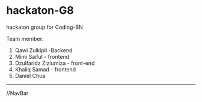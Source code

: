 # hackaton-G8
hackaton group for Coding-BN

Team member: 
1) Qawi Zulkipli -Backend
2) Mimi Saiful - frontend
3) Dzulfaridz Ziziumiza - front-end
4) Khaliq Samad - frontend
5) Daniel Chua

---------------------------------------------------------

//NavBar


</html>
<html>
  <head>
    <style>
      /* Style the navbar */
      .navbar {
        overflow: hidden;
        background-color: #333;
        font-family: Arial, Helvetica, sans-serif;
      }

      /* Navbar links */
      .navbar a {
        float: left;
        display: block;
        color: white;
        text-align: center;
        padding: 14px 16px;
        text-decoration: none;
      }

      /* Navbar search */
      .navbar form {
        float: right;
        margin-top: 10px;
        margin-right: 16px;
      }

      .navbar input[type=text] {
        padding: 6px;
        border: none;
        border-radius: 4px;
        margin-right: 10px;
      }

      .navbar button {
        background-color: #4CAF50;
        color: white;
        border: none;
        border-radius: 4px;
        cursor: pointer;
      }

      .navbar button:hover {
        background-color: #45a049;
      }
    </style>
  </head>
  <body>

    <div class="navbar">
      <a href="#">Home</a>
      <a href="#">Graph</a>
      <a href="#">Input</a>
      <a href="#">Comparison</a>
      <a href="#">About Us</a>
      

      <form>
        <input type="text" placeholder="Search...">
        <button type="submit">Go</button>
      </form>
    </div>

  </body>
</html>

------------------------------------------------
//Carousel


<!DOCTYPE html>
<html lang="en">
<head>
    <style>
        /* default stylings */
        * {
            box-sizing: border-box;
            margin: 0;
            padding: 0;
        }
  
        /* provides background color to body */
        body {
            background-color:black;
        }
  
        /* ----- container stylings: 
        -> centers the whole content of the page
        -> defines width and height for container ----- */
        .container {
            display: flex;
            flex-direction: column;
            justify-content: center;
            align-items: center;
            margin: auto;
            width: 800px;
            height: 500px;
        }
        /* ----- end of container stylings ----- */
  
        /* provides padding to main heading */
        .main-heading {
            color:#308d46;
            padding: 2rem 0 2rem 0;
        }
  
        .content {
            position: relative;
        }
  
        /* ----- carousel content stylings ----- */
        /* places the carousel content on center of the carousel */
        .carousel-content {
            position: absolute;
            /*to center the content horizontally and vertically*/
            top: 50%;
            left: 50%;
            transform: translate(-50%, -50%); 
            text-align: center;
            z-index: 50;
        }
        .carousel-heading {
            font-size: 3rem;
            color: #308d46;
            margin-bottom: 1rem;
        }
        /*----- end of carousel content stylings ----- */
  
        /* ----- slideshow stylings ----- */
        .slideshow {
            height: 70%;
            overflow: hidden; /* to hide slides in x-direction */
            position: relative;
        }
        /* wrapper which wraps all the slideshow images stylings */
        .slideshow-wrapper {
            display: flex;
            /* We give it width as 400% because we are making a 
               4 image carousel. If you want to make for example, 
               5 images carousel, then give width as 500%. */
            width: 400%;
            height: 100%;
            position: relative;
            /* you can change the animation settings from below */
            animation: slideshow 20s infinite;
         }
        /* define width and height for images*/
        .slide {
            width: 100%;
            height: 100%;
        }
        .slide-img {
            width: 100%;
            height: 100%;
            object-fit: cover; 
        }
        /* @keyframes are used to provide animations
           We make these settings for 4 image carousel.
           Make modification according to your needs. */
        @keyframes slideshow {
            0%  { left: 0; }
            10% { left: 0; }
            15% { left: -100%; }
            25% { left: -100%; }
            30% { left: -200%; }
            40% { left: -200%; }
            45% { left: -300%; }
            55% { left: -300%; }
            60% { left: -200%; }
            70% { left: -200%; }
            75% { left: -100%; }
            85% { left: -100%; }
            90% { left: 0%; }
        }
        /* ----- end of slideshow stylings ----- */
  
        /* ----- carousel control buttons stylings ----- */
        .slide-btn {
            background-color: #bbb;
            border-radius: 50%;
            border: .2rem solid green;
            width: 1.2rem;
            height: 1.2rem;
            outline: none;
            cursor: pointer;
            /* stylings for positioning the buttons at
               the bottom of the carousel */
            position: absolute;
            bottom: 3%;
            left: 50%;
            transform: translateX(-50%);
            z-index: 70;
        }
        /* As we provide position as absolute, 
        the buttons places one over the other. 
        So, we have to place them individually
        at their correct positions. */
        .slide-btn-1 {
            left: 45%;
        }
        .slide-btn-2 {
            left: 50%;
        }
        .slide-btn-3 {
            left: 55%;
        }
        .slide-btn-4 {
            left: 60%;
        }
        /* When we focus on the particular button, 
        the animation stops to that particular image 
        to which the button is associated. */
        .slide-btn-1:focus~.slideshow-wrapper {
            animation: none;
            left: 0;
        }
        .slide-btn-2:focus~.slideshow-wrapper {
            animation: none;
            left: -100%;
        }
        .slide-btn-3:focus~.slideshow-wrapper {
            animation: none;
            left: -200%;
        }
        .slide-btn-4:focus~.slideshow-wrapper {
            animation: none;
            left: -300%;
        }
        /* when we focus on the button, the background color changes */
        .slide-btn:focus {
            background-color: #308d46;
        }
        /* ----- end of carousel control buttons stylings ----- */
    </style>
    </head>
<body>
   
   
    <div class="container">
        <h1 class="main-heading">Finance App</h1>
        <div class="content">
            <!-- The content which is placed at the center of the carousel -->
            <div class="carousel-content">
                <!-- <h1 class="carousel-heading">
                    $$$
                </h1>
                <h3>Ca$h</h3> -->
            </div>
            <div class="slideshow">
                <!-- carousel control buttons -->
                <button class="slide-btn slide-btn-1"></button>
                <button class="slide-btn slide-btn-2"></button>
                <button class="slide-btn slide-btn-3"></button>
                <button class="slide-btn slide-btn-4"></button>
                <!-- carousel wrapper which contains all images -->
                <div class="slideshow-wrapper">
                    <div class="slide">
                        <img class="slide-img"
                            src=
"https://th.bing.com/th/id/R.0c4c38d8c192fd1cda158fea1bb9f176?rik=HFBEqsMtal59mQ&pid=ImgRaw&r=0" alt="image 1">
                    </div>
                    <div class="slide">
                        <img class="slide-img"
                            src=
"https://th.bing.com/th/id/R.f00b1fdce66a677a444f678b53dbef7e?rik=dv1NLUmMCsET4g&pid=ImgRaw&r=0" alt="image 2">
                    </div>
                    <div class="slide">
                        <img class="slide-img" src=
"https://th.bing.com/th/id/R.639b2c4816f44634f873df6bdb3e8e3b?rik=PQHdjXtE8Y789Q&riu=http%3a%2f%2fcarleton.ca%2ffinancialservices%2fwp-content%2fuploads%2ffs-banner.jpg&ehk=C8drAsOlHIsbe7UmchyJHRgeE3bVZfTlY0a8GYSrBVQ%3d&risl=&pid=ImgRaw&r=0" alt="image 3">
                    </div>
                    <div class="slide">
                        <img class="slide-img" src=
"https://www.surrey.ac.uk/sites/default/files/styles/banner_image_1500x470/public/2018-02/economics-and-finance-banner-image.jpg?itok=Fq_kxmXu" alt="image 4">
                    </div>
                </div>
            </div>
        </div>
    </div>
</body>
</html>


-----------------------------------------------
//comparison page

<!DOCTYPE html>
<html lang="en">

<head>
    <meta charset="UTF-8">
    <meta http-equiv="X-UA-Compatible" content="IE=edge">
    <meta name="viewport" content="width=device-width, initial-scale=1.0">
    <title>Document</title>
    <link rel="stylesheet" href="../css/comparison.css">
</head>

<body>
    <div class="navbar">
        <a href="#" class="href">Home</a>
        <a href="#" class="href">Graph</a>
        <a href="#" class="href">Input</a>
        <a href="#" class="href">Comparison</a>
        <a href="#" class="href">About us</a>
        <form action=""><input type="text" placeholder="Search..."><button type="submit" class="submit">Go</button>
        </form>
    </div>

    <!-- <h2 class="page-header">Comparison</h2> -->

    <div class="wrapper">
        <div class="searchitem">
            <form action="" class="form">
                <input type="text" class="searchinput" placeholder="Search" autocomplete="off" onkeyup="search()">
                <button class="submit" type="submit" placehodler="Search">Search</button>
            </form>
        </div>

        <div class="table">
            <table>
                <thead>
                    <tr>
                        <th>Item</th>
                        <th>Price</th>
                        <th>Location</th>
                    </tr>
                </thead>
                <tbody>
                    <tr></tr>
                </tbody>
            </table>
        </div>
    </div> 
</body>

</html>

//comparison.css

@import url('https://fonts.googleapis.com/css2?family=Caladea:ital,wght@0,400;0,700;1,400;1,700&display=swap');

* {
    margin: 0;
    padding: 0;
    font-size: 20px;
    font-family: 'Caladea' serif;
}

/* navbar */
.navbar {
    overflow: hidden;
    background-color: #1f2833;
    font-family: Arial, Helvetica, sans-serif;
}

.navbar a {
    color: #45a29e;
    float: left;
    display: block;
    text-align: center;
    padding: 14px 16px;
    text-decoration: none;
    font-size: smaller;
}

.navbar form {
    float: right;
    margin-top: 10px;
    margin-right: 16px;
}

.navbar input[type=text] {
    padding: 6px;
    border: none;
    border-radius: 4px;
    margin-right: 10px;
}

.navbar button {
    background-color: #45a29e;
    color: #fff;
    border: none;
    border-radius: 4px;
    cursor: pointer;
}

.navbar button:hover {
    background-color: #45a049;
}

/* background */
body {
    background: linear-gradient(0deg, rgba(11, 12, 16, 0.95), rgba(11, 12, 16, 0.95)), url(../images/background.jpeg);
    justify-content: left;
    position:relative;
}

/* search/filter bar */

.searchitem {
    display: flex;
    position: absolute;
    transform: translate(-12.9%, -90%);
    
}

.form {
    display: flex;
    padding: 40px;
    gap: 20px;
    margin-left: 100 auto;
}

.searchinput {
    font-size: small;
    height: 30px;
}

button.submit {
    font-size: 15px;
    padding: 4px;
}

/* table */

.wrapper {
    display: flex;
    flex-direction: column;
    justify-content: left;
    align-items: left;
    width: 85%;
    background-color: fff;
    min-height: 300px;
    margin: 0 auto;
    border: 1px solid #ccc;
    position: absolute;
    transform: translate(9%, 30%);
}

table {
    width: 100%;
    border: 1px solid #ccc;
    border-collapse: collapse;

}

thead {
    background-color: #f5f5f5;
    color: aqua;

}

td, th {
    border: 1px solid #ccc;
    padding: 5px;
    text-align: center;
    color: #45a29e;

}

---------------------------------
UPDATED--
----

//LOGINPAGE
////HTML
<!DOCTYPE html>
<html lang="en">

<head>
	<meta charset="UTF-8">
	<meta http-equiv="X-UA-Compatible" content="IE=edge">
	<meta name="viewport" content="width=device-width, initial-scale=1.0">
	<title>Document</title>
	<link rel="stylesheet" href="../css/Loginpage.css" class="stylesheet">
</head>

<body>
	<!-- <h3 class="title">App Name</h3> -->
	<div class="container">
		<div class="main">
			<input type="checkbox" id="chk" aria-hidden="true">

			<div class="login">
				<div class="errormessage" id="errormessage"></div>
				<form class="form" id="loginform">
					<label for="chk" aria-hidden="true" id="login">Login</label>
					<input class="input" type="text" name="username" placeholder="Username" id="username" required="">
					<input class="input" type="password" name="pswd" placeholder="Password" id="password" required="">
					<button id="btn">Log in</button>
				</form>
			</div>

			<div class="register">
				<form class="form" id="regform">
					<label for="chk" aria-hidden="true" id="register">Register</label>
					<input class="input" type="text" name="txt" placeholder="Username" required="" id="un">
					<input class="input" type="email" name="email" placeholder="Email" required="" id="email">
					<input class="input" type="password" name="pswd" placeholder="Password" required="" id="pw">
					<button>Register</button>
				</form>
			</div>
		</div>
	</div>
	<script src="../javascript/Loginpage.js"></script>
</body>
</html>

////CSS
@import url('https://fonts.googleapis.com/css2?family=Caladea:ital,wght@0,400;0,700;1,400;1,700&display=swap');

* {
    margin: 0;
    padding: 0;
    font-size: 20px
}

body {
    background: linear-gradient(0deg, rgba(11, 12, 16, 0.95), rgba(11, 12, 16, 0.95)), url(../images/background.jpeg); 
}

 /* .div {
    width: 100%;
    text-align: center;
}

.title {
    display: inline-flex;
    color: #66fcf1;
    font-weight: bold;

}  */

.container {
    display: flex;
    justify-content: center;
    align-items: center;
    height: 100vh;

}

.main {
    position: relative;
    display: flex;
    flex-direction: column;
    background-color: #1f2833;
    max-height: 480px;
    overflow: hidden;
    width: 400px;
    border-radius: 12px;
    box-shadow: 7px 7px 10px 3px #45a29e;
    
}

.form {
    display: flex;
    flex-direction: column;
    gap: 14px;
    padding: 3.65px;
    justify-content: center;
}

#chk {
    display: none;
}

.errormessage{
    color: red;
    font-size:10px;
    display: flex;
    justify-content: center;
    transform: translateY(1500%);
}
.login {
    position: relative;
    width: 100%;
    height: 100%;
}

.login label {
    margin: 24% 0 5%;
}

label {
    font-size: 2rem;
    justify-content: center;
    display: flex;
    font-weight: bold;
    cursor: pointer;
    transition: .5s ease-in-out;
    font-family: 'Caladea', serif;
}

#login {
    color: #66fcf1;
}

#register {
    color: #1f2833;
}

.input {
    width: 95%;
    height: 30px;
    padding: 10px;
    background-color: #e0dede;
    border: none;
    outline: none;
    border-radius: 3px;
    font-size: 14px;
}

.register {
    background: #66fcf1;
    border-radius: 20% / 5%;
    transform: translateY(5%);
    transition:.8s ease-in-out;
}

.register label {
    color: #66fcf1;
    transform: scale(.6); 
}

#chk:checked ~ .register {
    transform: translateY(-60%);
}

#chk:checked ~ .register label{
    transform:scale(1);
    margin: 10% 0 5%;
}

#chk:checked ~ .login label {
    transform: scale(.6);
    margin: 5% 0 5%;
}

.form button {
    width: 85%;
    height: 40px;
    margin: 12px auto 10%;
    color:#fff;
    background: #45a29e;
    font-size: 1rem;
    font-weight: bold;
    border: none;
    border-radius: 4px;
    cursor: pointer;
    transition: .2s ease-in;
    font-size: 15px;
}

.form button:hover {
    background-color: rgb(75,175,178);
}

////JS
const form = document.getElementById('loginform');
const usernameInput = document.getElementById('username');
const passwordInput = document.getElementById('password');
const errormessage = document.getElementById('errormessage');

console.log(usernameInput);
console.log(passwordInput);

form.addEventListener('submit', (e) => {
    e.preventDefault();

    const username = usernameInput.value;
    const password = passwordInput.value;

    if (!username || !password) {
        // alert('Please enter a username and password');
        errormessage.textContent = 'Please enter a username and password';
        return;
    };

    // login(username, password);
    if (username === 'user' && password === 'user') {
        window.location.href = '../pages/homepage.html';
    } else {
        // alert('Invalid Credentials');
        errormessage.textContent = 'Invalid Credentials';
        setTimeout(() => {
            errormessage.style.display = 'none';
        }, 2000);
        usernameInput.value='';
        passwordInput.value='';
    };
});

const regform = document.getElementById('regform');
const unInput = document.getElementById('un');
const pwInput = document.getElementById('pw');
const emailInput = document.getElementById('email');

regform.addEventListener('submit', (e) => {
    e.preventDefault();

    const username = unInput.value;
    const password = pwInput.value;
    const email = emailInput.value;

    if (!username || !password || !email) {
        alert('Please enter a username, password and email');
        return;
    };

    if (username === 'user' && password === 'user' && email === 'user@gmail.com') {
        window.location.href = '../pages/homepage.html';
    } else {
        alert('Invalid Credentials');
    };
});

------------------------------------------------------
//HOMEPAGE

////HTML
<!DOCTYPE html>
<html lang="en">

<head>
    <meta charset="UTF-8">
    <meta http-equiv="X-UA-Compatible" content="IE=edge">
    <meta name="viewport" content="width=device-width, initial-scale=1.0">
    <title>Document</title>
    <link rel="stylesheet" href="../css/homepage.css" class="stylesheet">
</head>

<body>
    <!-- navbar -->
    <div class="navbar">
        <a href="./homepage.html" class="href">Home</a>
        <a href="./graphpage.html" class="href">Graph</a>
        <a href="./inputpage.html" class="href">Input</a>
        <a href="./comparisonpage.html" class="href">Comparison</a>
        <a href="#" class="href">About us</a>
        <form action=""><input type="text" placeholder="Search..."><button type="submit" class="submit">Go</button>
        </form>
    </div>

    <!-- carousel -->
    <div class="container">
        <h1 class="main-heading main-heading--shadow" data-text="Finance App">Finance App</h1>
        <div class="content">
            <!-- The content which is placed at the center of the carousel -->
            <div class="carousel-content">
                <!-- <h1 class="carousel-heading">
                    $$$
                </h1>
                <h3>Ca$h</h3> -->
            </div>
            <div class="slideshow">
                <!-- carousel control buttons -->
                <button class="slide-btn slide-btn-1"></button>
                <button class="slide-btn slide-btn-2"></button>
                <button class="slide-btn slide-btn-3"></button>
                <button class="slide-btn slide-btn-4"></button>
                <!-- carousel wrapper which contains all images -->
                <div class="slideshow-wrapper">
                    <div class="slide">
                        <img class="slide-img"
                            src="https://th.bing.com/th/id/R.0c4c38d8c192fd1cda158fea1bb9f176?rik=HFBEqsMtal59mQ&pid=ImgRaw&r=0"
                            alt="image 1">
                    </div>
                    <div class="slide">
                        <img class="slide-img"
                            src="https://th.bing.com/th/id/R.f00b1fdce66a677a444f678b53dbef7e?rik=dv1NLUmMCsET4g&pid=ImgRaw&r=0"
                            alt="image 2">
                    </div>
                    <div class="slide">
                        <img class="slide-img"
                            src="https://th.bing.com/th/id/R.639b2c4816f44634f873df6bdb3e8e3b?rik=PQHdjXtE8Y789Q&riu=http%3a%2f%2fcarleton.ca%2ffinancialservices%2fwp-content%2fuploads%2ffs-banner.jpg&ehk=C8drAsOlHIsbe7UmchyJHRgeE3bVZfTlY0a8GYSrBVQ%3d&risl=&pid=ImgRaw&r=0"
                            alt="image 3">
                    </div>
                    <div class="slide">
                        <img class="slide-img"
                            src="https://www.surrey.ac.uk/sites/default/files/styles/banner_image_1500x470/public/2018-02/economics-and-finance-banner-image.jpg?itok=Fq_kxmXu"
                            alt="image 4">
                    </div>
                </div>
            </div>
        </div>
    </div>

    <!-- content -->
    <div class="containers">
        <div class="card">
            <div class="card-content">
                <h1>Welcome!</h1>
                <p>
                    We are very happy that you're willing to check out our service!<br>
                    The following are steps you could follow to use our features!
                </p>
                <br>
                <hr>
                <br>
                <h2>Firstly,</h2>
                <h4>Upload your photo into the App in the Input Page</h4>
                <h2>Secondly,</h2>
                <h4>Wait for the photo to be converted</h4>
                <h2>Thirdly,</h2>
                <h4>Once done, look in the Graph Page</h4>
                <h2>Lastly,</h2>
                <h4>The Graph will show your spending behaviour</h4>

                <h5 class="card-footer">And you can start analysing and budgeting!</h5>
            </div>
        </div>
    </div>
</body>

</html>

////CSS
@import url('https://fonts.googleapis.com/css2?family=Caladea:ital,wght@0,400;0,700;1,400;1,700&display=swap');

* {
    margin: 0;
    padding: 0;
    font-size: 20px;
    font-family: 'Caladea' serif;
}

body {
    background: linear-gradient(0deg, rgba(11, 12, 16, 0.98), rgba(11, 12, 16, 0.98)), url(../images/background.jpeg);
}

/* navbar */
.navbar {
    overflow: hidden;
    background-color: #1f2833;
    font-family: Arial, Helvetica, sans-serif;
}

.navbar a {
    color: #45a29e;
    float: left;
    display: block;
    text-align: center;
    padding: 14px 16px;
    text-decoration: none;
    font-size: smaller;
}

.navbar form {
    float: right;
    margin-top: 10px;
    margin-right: 16px;
}

.navbar input[type=text] {
    padding: 6px;
    border: none;
    border-radius: 4px;
    margin-right: 10px;
}

.navbar button {
    background-color: #45a29e;
    color: #fff;
    border: none;
    border-radius: 4px;
    cursor: pointer;
}

.navbar button:hover {
    background-color: #45a049;
}


/* default stylings */
* {
    box-sizing: border-box;
    margin: 0;
    padding: 0;
}

/* provides background color to body */
/* body {
    background-color: black;
} */

/* ----- container stylings: 
        -> centers the whole content of the page
        -> defines width and height for container ----- */
.container {
    display: flex;
    flex-direction: column;
    justify-content: center;
    align-items: center;
    margin: auto;
    width: 800px;
    height: 500px;
}

/* ----- end of container stylings ----- */

/* provides padding to main heading */
.main-heading {
    color: #66fcf1;
    padding: 2rem 0 2rem 0;
    text-transform: uppercase;
    font-weight: bolder;
    position:relative;
}

.main-heading--shadow::before {
    color: #1f2833;
    content:attr(data-text);
    margin-top: 0.875rem;
    opacity: 0.7;
    position: absolute;
    transform: perspective(200px) rotateX(40deg) scale(0.83);
    z-index: -1;
}

.content {
    position: relative;
}

/* ----- carousel content stylings ----- */
/* places the carousel content on center of the carousel */
.carousel-content {
    position: absolute;
    /*to center the content horizontally and vertically*/
    top: 50%;
    left: 50%;
    transform: translate(-50%, -50%);
    text-align: center;
    z-index: 50;
}

.carousel-heading {
    font-size: 3rem;
    color: #308d46;
    margin-bottom: 1rem;
}

/*----- end of carousel content stylings ----- */

/* ----- slideshow stylings ----- */
.slideshow {
    height: 70%;
    overflow: hidden;
    /* to hide slides in x-direction */
    position: relative;
}

/* wrapper which wraps all the slideshow images stylings */
.slideshow-wrapper {
    display: flex;
    /* We give it width as 400% because we are making a 
               4 image carousel. If you want to make for example, 
               5 images carousel, then give width as 500%. */
    width: 400%;
    height: 100%;
    position: relative;
    /* you can change the animation settings from below */
    animation: slideshow 20s infinite;
}

/* define width and height for images*/
.slide {
    width: 100%;
    height: 100%;
}

.slide-img {
    width: 100%;
    height: 100%;
    object-fit: cover;
}

/* @keyframes are used to provide animations
           We make these settings for 4 image carousel.
           Make modification according to your needs. */
@keyframes slideshow {
    0% {
        left: 0;
    }

    10% {
        left: 0;
    }

    15% {
        left: -100%;
    }

    25% {
        left: -100%;
    }

    30% {
        left: -200%;
    }

    40% {
        left: -200%;
    }

    45% {
        left: -300%;
    }

    55% {
        left: -300%;
    }

    60% {
        left: -200%;
    }

    70% {
        left: -200%;
    }

    75% {
        left: -100%;
    }

    85% {
        left: -100%;
    }

    90% {
        left: 0%;
    }
}

/* ----- end of slideshow stylings ----- */

/* ----- carousel control buttons stylings ----- */
.slide-btn {
    background-color: #bbb;
    border-radius: 50%;
    border: .2rem solid green;
    width: 1.2rem;
    height: 1.2rem;
    outline: none;
    cursor: pointer;
    /* stylings for positioning the buttons at
               the bottom of the carousel */
    position: absolute;
    bottom: 3%;
    left: 50%;
    transform: translateX(-50%);
    z-index: 70;
}

/* As we provide position as absolute, 
        the buttons places one over the other. 
        So, we have to place them individually
        at their correct positions. */
.slide-btn-1 {
    left: 45%;
}

.slide-btn-2 {
    left: 50%;
}

.slide-btn-3 {
    left: 55%;
}

.slide-btn-4 {
    left: 60%;
}

/* When we focus on the particular button, 
        the animation stops to that particular image 
        to which the button is associated. */
.slide-btn-1:focus~.slideshow-wrapper {
    animation: none;
    left: 0;
}

.slide-btn-2:focus~.slideshow-wrapper {
    animation: none;
    left: -100%;
}

.slide-btn-3:focus~.slideshow-wrapper {
    animation: none;
    left: -200%;
}

.slide-btn-4:focus~.slideshow-wrapper {
    animation: none;
    left: -300%;
}

/* when we focus on the button, the background color changes */
.slide-btn:focus {
    background-color: #308d46;
}

/* ----- end of carousel control buttons stylings ----- */

/* content */
.containers {
    display: flex;
    justify-self: center;
    justify-content: center;
    margin-bottom: 50px;
}
.card {
    width: 80%;
    min-height: 254px;
    border-radius: 30px;
    background: #0b0c10;
    box-shadow: 15px 15px 30px rgba(91, 239, 215, 0.2),
        -15px -15px 30px rgba(102, 252, 241, 0.3);
}

.card-content {
    padding: 50px;
    justify-content: center;
    align-content: center;
}

h1 {
    font-size: 2.2rem;
    display: flex;
    justify-content: center;
    color: #66fcf2;
    font-family: 'Caladea', serif;
    font-style: italic;
    margin: 10px;
}

p {
    font-size: 0.7rem;
    color: #45a29e;
    text-align: center;
    font-family: 'Times New Roman', Times, serif;
}

h2{
    font-size: 1.1rem;
    color: #45a29e;
    text-align: center;
}

h4{
    font-size: 0.8rem;
    color: #c5c6c7;
    text-align: center;
    margin-bottom: 30px;
    font-family: 'Times New Roman', Times, serif;
}

.card-footer {
    color: #66fcf2;
    font-size: 0.7rem;
    text-align: center;
    font-weight: lighter;
}

----------------------------------------------
//GRAPHPAGE

////HTML
<!DOCTYPE html>
<html lang="en">
<head>
    <meta charset="UTF-8">
    <meta http-equiv="X-UA-Compatible" content="IE=edge">
    <meta name="viewport" content="width=device-width, initial-scale=1.0">
    <title>Document</title>
    <link rel="stylesheet" href="../css/graphpage.css">
</head>
<body>
    <div class="navbar">
        <a href="./homepage.html" class="href">Home</a>
        <a href="./graphpage.html" class="href">Graph</a>
        <a href="./inputpage.html" class="href">Input</a>
        <a href="./comparisonpage.html" class="href">Comparison</a>
        <a href="#" class="href">About us</a>
        <form action=""><input type="text" placeholder="Search..."><button type="submit" class="submit">Go</button>
        </form>
    </div>
    <div class="row">
        <div class="col-7">
            <div class="graph">
                <!-- something goes here -->
            </div>
        </div>
        <div class="col-5">
            <div class="summary">
                <!-- something also goes here -->
            </div>
        </div>
    </div>
</body>
</html>

////CSS
@import url('https://fonts.googleapis.com/css2?family=Caladea:ital,wght@0,400;0,700;1,400;1,700&display=swap');

* {
    margin: 0;
    padding: 0;
    font-size: 20px;
    font-family: 'Caladea' serif;
}

/* navbar */
.navbar {
    overflow: hidden;
    background-color: #1f2833;
    font-family: Arial, Helvetica, sans-serif;
}

.navbar a {
    color: #45a29e;
    float: left;
    display: block;
    text-align: center;
    padding: 14px 16px;
    text-decoration: none;
    font-size: smaller;
}

.navbar form {
    float: right;
    margin-top: 10px;
    margin-right: 16px;
}

.navbar input[type=text] {
    padding: 6px;
    border: none;
    border-radius: 4px;
    margin-right: 10px;
}

.navbar button {
    background-color: #45a29e;
    color: #fff;
    border: none;
    border-radius: 4px;
    cursor: pointer;
}

.navbar button:hover {
    background-color: #45a049;
}


/* body */

body {
    background: linear-gradient(0deg, rgba(11, 12, 16, 0.95), rgba(11, 12, 16, 0.95)), url(../images/background.jpeg); 
}

.col-7 {
    width: 50%;
    display: flex;
    float: left;
    position: relative;
}

.graph {
    position: absolute;
    display: flex;
    float: left;
    border: #0b0c10 solid;
    border-radius: 10px;
    width: 100%;
    height: 50vh;
    transform: translate(5%, 20%);
    margin: 28px;
    background-color: #0b0c10;
    box-shadow: 15px 15px 30px rgba(91, 239, 215, 0.1),
    -10px -10px 20px rgba(102, 252, 241, 0.1);
}

.col-5 {
    width: 40%;
    display: flex;
    float: right;
    position: relative;
}

.summary {
    display: flex;
    float: right;
    position: absolute;
    width: 80%;
    border: #0b0c10 solid;
    height: 50vh;
    border-radius: 10px;
    margin: 28px;
    transform: translateY(20%);
    color: #c5c6c7;
    background-color: #0b0c10;
    box-shadow: 15px 15px 30px rgba(91, 239, 215, 0.1),
    -10px -10px 20px rgba(102, 252, 241, 0.1);
}

---------------------------------------------------
//COMPARISONPAGE

////HTML
<!DOCTYPE html>
<html lang="en">

<head>
    <meta charset="UTF-8">
    <meta http-equiv="X-UA-Compatible" content="IE=edge">
    <meta name="viewport" content="width=device-width, initial-scale=1.0">
    <title>Document</title>
    <link rel="stylesheet" href="../css/comparison.css">
</head>

<body>
    <div class="navbar">
        <a href="./homepage.html" class="href">Home</a>
        <a href="./graphpage.html" class="href">Graph</a>
        <a href="./inputpage.html" class="href">Input</a>
        <a href="./comparisonpage.html" class="href">Comparison</a>
        <a href="#" class="href">About us</a>
        <form action=""><input type="text" placeholder="Search..."><button type="submit" class="submit">Go</button>
        </form>
    </div>

    <!-- <h2 class="page-header">Comparison</h2> -->

    <div class="wrapper">
        <div class="searchitem">
            <form action="" class="form">
                <input type="text" class="searchinput" placeholder="Search" autocomplete="off" onkeyup="search()">
                <button class="submit" type="submit" placehodler="Search">Search</button>
            </form>
        </div>

        <div class="table">
            <table>
                <thead>
                    <tr>
                        <th>Item</th>
                        <th>Price</th>
                        <th>Location</th>
                    </tr>
                </thead>
                <tbody>
                    <tr></tr>
                </tbody>
            </table>
        </div>
    </div> 
</body>

</html>

////CSS
@import url('https://fonts.googleapis.com/css2?family=Caladea:ital,wght@0,400;0,700;1,400;1,700&display=swap');

* {
    margin: 0;
    padding: 0;
    font-size: 20px;
    font-family: 'Caladea' serif;
}

/* navbar */
.navbar {
    overflow: hidden;
    background-color: #1f2833;
    font-family: Arial, Helvetica, sans-serif;
}

.navbar a {
    color: #45a29e;
    float: left;
    display: block;
    text-align: center;
    padding: 14px 16px;
    text-decoration: none;
    font-size: smaller;
}

.navbar form {
    float: right;
    margin-top: 10px;
    margin-right: 16px;
}

.navbar input[type=text] {
    padding: 6px;
    border: none;
    border-radius: 4px;
    margin-right: 10px;
}

.navbar button {
    background-color: #45a29e;
    color: #fff;
    border: none;
    border-radius: 4px;
    cursor: pointer;
}

.navbar button:hover {
    background-color: #45a049;
}

/* background */
body {
    background: linear-gradient(0deg, rgba(11, 12, 16, 0.95), rgba(11, 12, 16, 0.95)), url(../images/background.jpeg);
}

/* search/filter bar */

.searchitem {
    display: flex;
    position: absolute;
    transform: translate(-12.9%, -90%);
    
}

.form {
    display: flex;
    padding: 40px;
    gap: 20px;
    margin-left: 100 auto;
}

.searchinput {
    font-size: small;
    height: 30px;
}

button.submit {
    font-size: 15px;
    padding: 4px;
}

/* table */

.wrapper {
    display: flex;
    flex-direction: column;
    justify-content: left;
    align-items: left;
    width: 85%;
    background-color: #0b0c10;
    min-height: 300px;
    margin: 0 auto;
    border: 1px solid #1f2833;
    position: absolute;
    transform: translate(9%, 30%);
    box-shadow: 15px 15px 30px rgba(91, 239, 215, 0.2),
    -10px -10px 20px rgba(102, 252, 241, 0.3);
}

table {
    width: 100%;
    border: 1px solid #ccc;
    border-collapse: collapse;

}

thead {
    background-color: #f5f5f5;
    color: aqua;

}

td, th {
    border: 1px solid #ccc;
    padding: 5px;
    text-align: center;
    color: #45a29e;

}

--------------------------------------------------

css navbar updated for all pages:
.navbar {
    overflow: hidden;
    position: sticky;
    top: 0;
    z-index: 100;
    background-color: #1f2833;
    font-family: 'Caladea', Arial, Helvetica, sans-serif;
}

